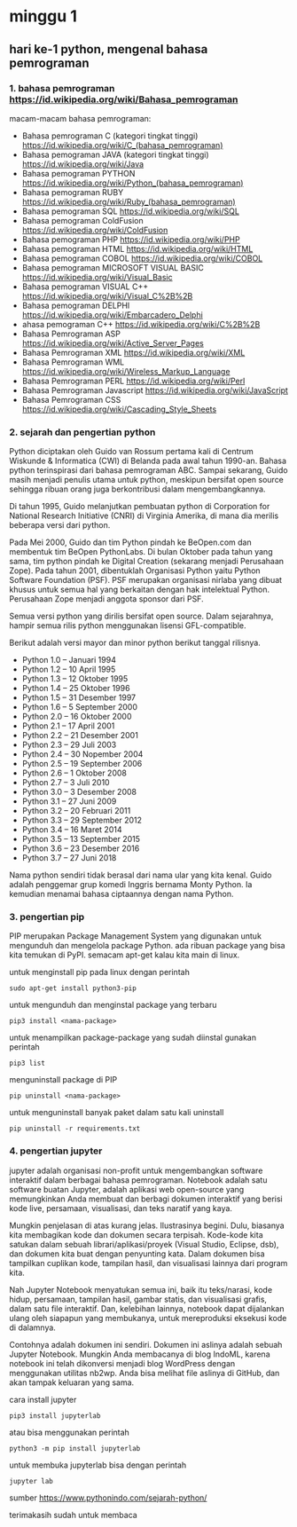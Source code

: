 # minggu 1

## hari ke-1 python, mengenal bahasa pemrograman
 
### 1. bahasa pemrograman https://id.wikipedia.org/wiki/Bahasa_pemrograman
  
   macam-macam bahasa pemrograman:
   - Bahasa pemrograman C  (kategori tingkat tinggi) https://id.wikipedia.org/wiki/C_(bahasa_pemrograman)
   - Bahasa pemograman JAVA (kategori tingkat tinggi) https://id.wikipedia.org/wiki/Java
   - Bahasa pemograman PYTHON https://id.wikipedia.org/wiki/Python_(bahasa_pemrograman)
   - Bahasa pemograman RUBY https://id.wikipedia.org/wiki/Ruby_(bahasa_pemrograman)
   - Bahasa pemograman SQL https://id.wikipedia.org/wiki/SQL
   - Bahasa pemograman ColdFusion https://id.wikipedia.org/wiki/ColdFusion
   - Bahasa pemograman PHP https://id.wikipedia.org/wiki/PHP
   - Bahasa pemograman HTML https://id.wikipedia.org/wiki/HTML
   - Bahasa pemograman COBOL https://id.wikipedia.org/wiki/COBOL
   - Bahasa pemograman MICROSOFT VISUAL BASIC https://id.wikipedia.org/wiki/Visual_Basic
   - Bahasa pemograman VISUAL C++ https://id.wikipedia.org/wiki/Visual_C%2B%2B
   - Bahasa pemograman DELPHI https://id.wikipedia.org/wiki/Embarcadero_Delphi
   - ahasa pemograman C++ https://id.wikipedia.org/wiki/C%2B%2B
   - Bahasa Pemrograman ASP https://id.wikipedia.org/wiki/Active_Server_Pages
   - Bahasa Pemrograman XML https://id.wikipedia.org/wiki/XML
   - Bahasa Pemrograman WML https://id.wikipedia.org/wiki/Wireless_Markup_Language
   - Bahasa Pemrograman PERL https://id.wikipedia.org/wiki/Perl
   - Bahasa Pemrograman Javascript https://id.wikipedia.org/wiki/JavaScript
   - Bahasa Pemrograman CSS https://id.wikipedia.org/wiki/Cascading_Style_Sheets


### 2. sejarah dan pengertian python


Python diciptakan oleh Guido van Rossum pertama kali di  Centrum Wiskunde & Informatica (CWI) di Belanda pada awal tahun 1990-an. Bahasa python terinspirasi dari bahasa pemrograman ABC. Sampai sekarang, Guido masih menjadi penulis utama untuk python, meskipun bersifat open source sehingga ribuan orang juga berkontribusi dalam mengembangkannya.

Di tahun 1995, Guido melanjutkan pembuatan python di Corporation for National Research Initiative (CNRI) di Virginia Amerika, di mana dia merilis beberapa versi dari python.

Pada Mei 2000, Guido dan tim Python pindah ke BeOpen.com dan membentuk tim BeOpen PythonLabs. Di bulan Oktober pada tahun yang sama, tim python pindah ke Digital Creation (sekarang menjadi Perusahaan Zope). Pada tahun 2001, dibentuklah Organisasi Python yaitu Python Software Foundation (PSF). PSF merupakan organisasi nirlaba yang dibuat khusus untuk semua hal yang berkaitan dengan hak intelektual Python. Perusahaan Zope menjadi anggota sponsor dari PSF.

Semua versi python yang dirilis bersifat open source. Dalam sejarahnya, hampir semua rilis python menggunakan lisensi GFL-compatible. 

Berikut adalah versi mayor dan minor python berikut tanggal rilisnya.
    
- Python 1.0 – Januari 1994
- Python 1.2 – 10 April 1995
- Python 1.3 – 12 Oktober 1995
- Python 1.4 – 25 Oktober 1996
- Python 1.5 – 31 Desember 1997
- Python 1.6 – 5 September 2000
- Python 2.0 – 16 Oktober 2000
- Python 2.1 – 17 April 2001
- Python 2.2 – 21 Desember 2001
- Python 2.3 – 29 Juli 2003
- Python 2.4 – 30 Nopember 2004
- Python 2.5 – 19 September 2006
- Python 2.6 – 1 Oktober 2008
- Python 2.7 – 3 Juli 2010
- Python 3.0 – 3 Desember 2008
- Python 3.1 – 27 Juni 2009
- Python 3.2 – 20 Februari 2011
- Python 3.3 – 29 September 2012
- Python 3.4 – 16 Maret 2014
- Python 3.5 – 13 September 2015
- Python 3.6 – 23 Desember 2016
- Python 3.7 – 27 Juni 2018

Nama python sendiri tidak berasal dari nama ular yang kita kenal. Guido adalah penggemar grup komedi Inggris bernama Monty Python. Ia kemudian menamai bahasa ciptaannya dengan nama Python.

### 3. pengertian pip

PIP merupakan Package Management System yang digunakan untuk mengunduh dan mengelola package Python. ada ribuan package yang bisa kita temukan di PyPI. semacam apt-get kalau kita main di linux.

untuk menginstall pip pada linux dengan perintah

`sudo apt-get install python3-pip`

untuk mengunduh dan menginstal package yang terbaru

`pip3 install <nama-package>`

untuk menampilkan package-package yang sudah diinstal gunakan perintah

`pip3 list`

menguninstall package di PIP

`pip uninstall <nama-package>`

untuk menguninstall banyak paket dalam satu kali uninstall

`pip uninstall -r requirements.txt`


### 4. pengertian jupyter

jupyter adalah organisasi non-profit untuk mengembangkan software interaktif dalam berbagai bahasa pemrograman. Notebook adalah satu software buatan Jupyter, adalah aplikasi web open-source yang memungkinkan Anda membuat dan berbagi dokumen interaktif yang berisi kode live, persamaan, visualisasi, dan teks naratif yang kaya.

Mungkin penjelasan di atas kurang jelas. Ilustrasinya begini. Dulu, biasanya kita membagikan kode dan dokumen secara terpisah. Kode-kode kita satukan dalam sebuah librari/aplikasi/proyek (Visual Studio, Eclipse, dsb), dan dokumen kita buat dengan penyunting kata. Dalam dokumen bisa tampilkan cuplikan kode, tampilan hasil, dan visualisasi lainnya dari program kita.

Nah Jupyter Notebook menyatukan semua ini, baik itu teks/narasi, kode hidup, persamaan, tampilan hasil, gambar statis, dan visualisasi grafis, dalam satu file interaktif. Dan, kelebihan lainnya, notebook dapat dijalankan ulang oleh siapapun yang membukanya, untuk mereproduksi eksekusi kode di dalamnya.

Contohnya adalah dokumen ini sendiri. Dokumen ini aslinya adalah sebuah Jupyter Notebook. Mungkin Anda membacanya di blog IndoML, karena notebook ini telah dikonversi menjadi blog WordPress dengan menggunakan utilitas nb2wp. Anda bisa melihat file aslinya di GitHub, dan akan tampak keluaran yang sama.

cara install jupyter 

`pip3 install jupyterlab`

atau bisa menggunakan perintah 

`python3 -m pip install jupyterlab`

untuk membuka jupyterlab bisa dengan perintah 

`jupyter lab`

sumber https://www.pythonindo.com/sejarah-python/

terimakasih sudah untuk membaca 
